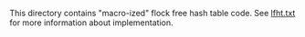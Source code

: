 This directory contains "macro-ized" flock free hash table code. See [lfht.txt](lfht.txt) for more information about implementation.
